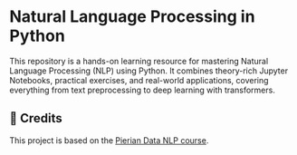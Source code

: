 # Natural Language Processing in Python

This repository is a hands-on learning resource for mastering Natural Language Processing (NLP) using Python. It combines theory-rich Jupyter Notebooks, practical exercises, and real-world applications, covering everything from text preprocessing to deep learning with transformers.

## 🙌 Credits

This project is based on the [Pierian Data NLP course](https://www.pieriantraining.com/).
